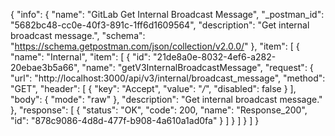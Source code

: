 {
  "info": {
    "name": "GitLab Get Internal Broadcast Message",
    "_postman_id": "5682bc48-cc0e-40f3-891c-1ff6d1609564",
    "description": "Get internal broadcast message.",
    "schema": "https://schema.getpostman.com/json/collection/v2.0.0/"
  },
  "item": [
    {
      "name": "Internal",
      "item": [
        {
          "id": "21de8a0e-8032-4ef6-a282-20ebae3b5a66",
          "name": "getV3InternalBroadcastMessage",
          "request": {
            "url": "http://localhost:3000/api/v3/internal/broadcast_message",
            "method": "GET",
            "header": [
              {
                "key": "Accept",
                "value": "*/*",
                "disabled": false
              }
            ],
            "body": {
              "mode": "raw"
            },
            "description": "Get internal broadcast message."
          },
          "response": [
            {
              "status": "OK",
              "code": 200,
              "name": "Response_200",
              "id": "878c9086-4d8d-477f-b908-4a610a1ad0fa"
            }
          ]
        }
      ]
    }
  ]
}